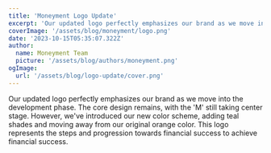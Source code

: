 ```yaml
---
title: 'Moneyment Logo Update'
excerpt: 'Our updated logo perfectly emphasizes our brand as we move into the development phase...'
coverImage: '/assets/blog/moneyment/logo.png'
date: '2023-10-15T05:35:07.322Z'
author:
  name: Moneyment Team
  picture: '/assets/blog/authors/moneyment.png'
ogImage:
  url: '/assets/blog/logo-update/cover.png'
---
```

Our updated logo perfectly emphasizes our brand as we move into the development phase. The core design remains, with the 'M' still taking center stage. However, we've introduced our new color scheme, adding teal shades and moving away from our original orange color. This logo represents the steps and progression towards financial success to achieve financial success.